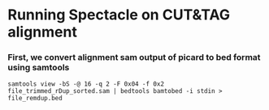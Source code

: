 # Running Spectacle on CUT&TAG alignment

### First, we convert alignment sam output of picard to bed format using samtools

`samtools view -bS -@ 16 -q 2 -F 0x04 -f 0x2 file_trimmed_rDup_sorted.sam | bedtools bamtobed -i stdin > file_remdup.bed`

